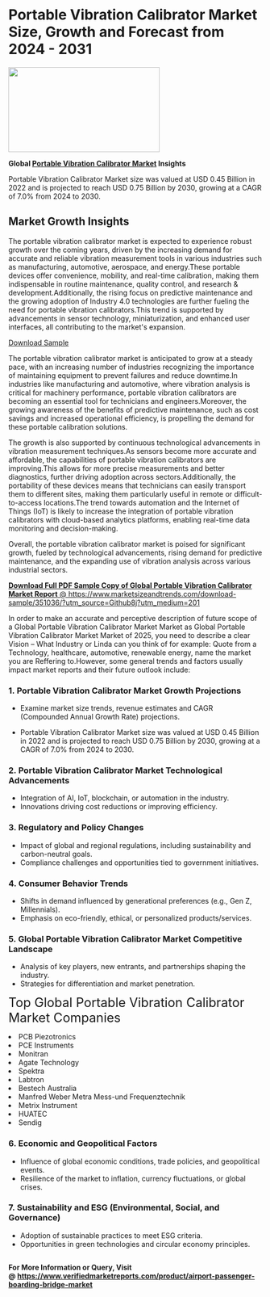 <H1>Portable Vibration Calibrator Market Size, Growth and Forecast from 2024 - 2031</H1><img class="aligncenter size-medium wp-image-584254" src="https://thirdeyenews.in/wp-content/uploads/2024/09/Global-Market-Research-300x168.jpeg" alt="" width="300" height="168" /><p><strong>Global&nbsp;<a href="https://www.marketsizeandtrends.com/download-sample/351036/?utm_source=Github8j?utm_medium=201">Portable Vibration Calibrator Market</a> Insights</strong></p><p>Portable Vibration Calibrator Market size was valued at USD 0.45 Billion in 2022 and is projected to reach USD 0.75 Billion by 2030, growing at a CAGR of 7.0% from 2024 to 2030.</p><p><h2>Market Growth Insights</h2> <p>The portable vibration calibrator market is expected to experience robust growth over the coming years, driven by the increasing demand for accurate and reliable vibration measurement tools in various industries such as manufacturing, automotive, aerospace, and energy.These portable devices offer convenience, mobility, and real-time calibration, making them indispensable in routine maintenance, quality control, and research & development.Additionally, the rising focus on predictive maintenance and the growing adoption of Industry 4.0 technologies are further fueling the need for portable vibration calibrators.This trend is supported by advancements in sensor technology, miniaturization, and enhanced user interfaces, all contributing to the market's expansion.</p> <p><a href="download-sample-link">Download Sample</a></p> <p>The portable vibration calibrator market is anticipated to grow at a steady pace, with an increasing number of industries recognizing the importance of maintaining equipment to prevent failures and reduce downtime.In industries like manufacturing and automotive, where vibration analysis is critical for machinery performance, portable vibration calibrators are becoming an essential tool for technicians and engineers.Moreover, the growing awareness of the benefits of predictive maintenance, such as cost savings and increased operational efficiency, is propelling the demand for these portable calibration solutions.</p> <p>The growth is also supported by continuous technological advancements in vibration measurement techniques.As sensors become more accurate and affordable, the capabilities of portable vibration calibrators are improving.This allows for more precise measurements and better diagnostics, further driving adoption across sectors.Additionally, the portability of these devices means that technicians can easily transport them to different sites, making them particularly useful in remote or difficult-to-access locations.The trend towards automation and the Internet of Things (IoT) is likely to increase the integration of portable vibration calibrators with cloud-based analytics platforms, enabling real-time data monitoring and decision-making.</p> <p>Overall, the portable vibration calibrator market is poised for significant growth, fueled by technological advancements, rising demand for predictive maintenance, and the expanding use of vibration analysis across various industrial sectors.</p> <p><a href="get-more-link"></p><p><span class=""><strong>Download Full PDF Sample Copy of Global Portable Vibration Calibrator Market Report</strong> @ <a href="https://www.marketsizeandtrends.com/download-sample/351036/?utm_source=Github8j?utm_medium=201" target="_blank">https://www.marketsizeandtrends.com/download-sample/351036/?utm_source=Github8j?utm_medium=201</a></span></p><p>In order to make an accurate and perceptive description of future scope of a Global&nbsp;Portable Vibration Calibrator Market Market as Global&nbsp;Portable Vibration Calibrator Market Market of 2025, you need to describe a clear Vision &ndash; What Industry or Linda can you think of for example: Quote from a Technology, healthcare, automotive, renewable energy, name the market you are Reffering to.However, some general trends and factors usually impact market reports and their future outlook include:</p><h3>1.&nbsp;<strong>Portable Vibration Calibrator Market Growth Projections</strong></h3><ul><li>Examine market size trends, revenue estimates and CAGR (Compounded Annual Growth Rate) projections.</li><li><p>Portable Vibration Calibrator Market size was valued at USD 0.45 Billion in 2022 and is projected to reach USD 0.75 Billion by 2030, growing at a CAGR of 7.0% from 2024 to 2030.</p></li></ul><h3>2.&nbsp;<strong>Portable Vibration Calibrator Market Technological Advancements</strong></h3><ul><li>Integration of AI, IoT, blockchain, or automation in the industry.</li><li>Innovations driving cost reductions or improving efficiency.</li></ul><h3>3.&nbsp;<strong>Regulatory and Policy Changes</strong></h3><ul><li>Impact of global and regional regulations, including sustainability and carbon-neutral goals.</li><li>Compliance challenges and opportunities tied to government initiatives.</li></ul><h3>4.&nbsp;<strong>Consumer Behavior Trends</strong></h3><ul><li>Shifts in demand influenced by generational preferences (e.g., Gen Z, Millennials).</li><li>Emphasis on eco-friendly, ethical, or personalized products/services.</li></ul><h3>5.&nbsp;<strong>Global Portable Vibration Calibrator Market Competitive Landscape</strong></h3><ul><li>Analysis of key players, new entrants, and partnerships shaping the industry.</li><li>Strategies for differentiation and market penetration.</li></ul><p data-pm-slice="1 1 []"><span style="color: inherit; font-family: inherit; font-size: 25px;">Top Global Portable Vibration Calibrator Market Companies</span></p><div class="" data-test-id=""><p><li>PCB Piezotronics</li><li> PCE Instruments</li><li> Monitran</li><li> Agate Technology</li><li> Spektra</li><li> Labtron</li><li> Bestech Australia</li><li> Manfred Weber Metra Mess-und Frequenztechnik</li><li> Metrix Instrument</li><li> HUATEC</li><li> Sendig</li></p></div><h3>6.&nbsp;<strong>Economic and Geopolitical Factors</strong></h3><ul><li>Influence of global economic conditions, trade policies, and geopolitical events.</li><li>Resilience of the market to inflation, currency fluctuations, or global crises.</li></ul><h3>7.&nbsp;<strong>Sustainability and ESG (Environmental, Social, and Governance)</strong></h3><ul><li>Adoption of sustainable practices to meet ESG criteria.</li><li>Opportunities in green technologies and circular economy principles.</li></ul><h2><strong style="font-size: 14px;">For More Information or Query, Visit @&nbsp;</strong><a style="background-color: #ffffff; font-size: 14px;" href="https://www.marketsizeandtrends.com/report/portable-vibration-calibrator-market/" target="_blank">https://www.verifiedmarketreports.com/product/airport-passenger-boarding-bridge-market</a></h2>